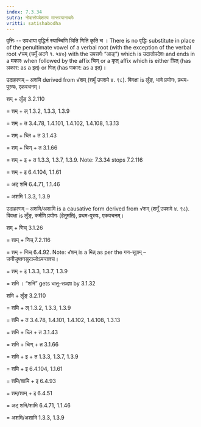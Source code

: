 ```yaml
---
index: 7.3.34
sutra: नोदात्तोपदेशस्य मान्तस्यानाचमेः
vritti: satishabodha
---
```



वृत्तिः -- उपधाया वृद्धिर्न स्याच्चिणि ञिति णिति कृति च । There is no वृद्धिः substitute in place of the penultimate vowel of a verbal root (with the exception of the verbal root √चम् (चमुँ अदने १. ५४०) with the उपसर्गः “आङ्”) which is उदात्तोपदेशः and ends in a मकारः when followed by the affix चिण् or a कृत् affix which is either ञित् (has ञकार: as a इत्) or णित् (has णकार: as a इत्)।


उदाहरणम् – अशमि derived from √शम् (शमुँ उपशमे ४. ९८). विवक्षा is लुँङ्, भावे प्रयोगः, प्रथम-पुरुषः, एकवचनम्।


शम् + लुँङ् 3.2.110

= शम् + ल् 1.3.2, 1.3.3, 1.3.9

= शम् + त 3.4.78, 1.4.101, 1.4.102, 1.4.108, 1.3.13

= शम् + च्लि + त 3.1.43

= शम् + चिण् + त 3.1.66

= शम् + इ + त 1.3.3, 1.3.7, 1.3.9. Note: 7.3.34 stops 7.2.116

= शम् + इ 6.4.104, 1.1.61

= अट् शमि 6.4.71, 1.1.46

= अशमि 1.3.3, 1.3.9


उदाहरणम् – अशमि/अशामि is a causative form derived from √शम् (शमुँ उपशमे ४. ९८). विवक्षा is लुँङ्, कर्मणि प्रयोगः (हेतुमति), प्रथम-पुरुषः, एकवचनम्।

शम् + णिच् 3.1.26

= शाम् + णिच् 7.2.116

= शम् + णिच् 6.4.92. Note: √शम् is a मित् as per the गण-सूत्रम् – जनीजॄष्क्नसुरञ्जोऽमन्ताश्च।

= शम् + इ 1.3.3, 1.3.7, 1.3.9

= शमि । “शमि” gets धातु-सञ्ज्ञा by 3.1.32


शमि + लुँङ् 3.2.110

= शमि + ल् 1.3.2, 1.3.3, 1.3.9

= शमि + त 3.4.78, 1.4.101, 1.4.102, 1.4.108, 1.3.13

= शमि + च्लि + त 3.1.43

= शमि + चिण् + त 3.1.66

= शमि + इ + त 1.3.3, 1.3.7, 1.3.9

= शमि + इ 6.4.104, 1.1.61

= शमि/शामि + इ 6.4.93

= शम्/शाम् + इ 6.4.51

= अट् शमि/शामि 6.4.71, 1.1.46

= अशमि/अशामि 1.3.3, 1.3.9

